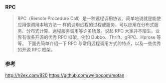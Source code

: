 ### RPC
> RPC（Remote Procedure Call）是一种远程调用协议，简单地说就是能使应用像调用本地方法一
>样的调用远程的过程或服务，可以应用在分布式服务、分布式计算、远程服务调用等许多场景。说起 RPC 大家并不陌生，业界有很多开源的优秀 RPC 框架，例如 Dubbo、Thrift、gRPC、Hprose 等等。
>下面先简单介绍一下 RPC 与常用远程调用方式的特点，以及一些优秀的开源 RPC 框架。

### 参考
http://h2ex.com/820
https://github.com/weibocom/motan